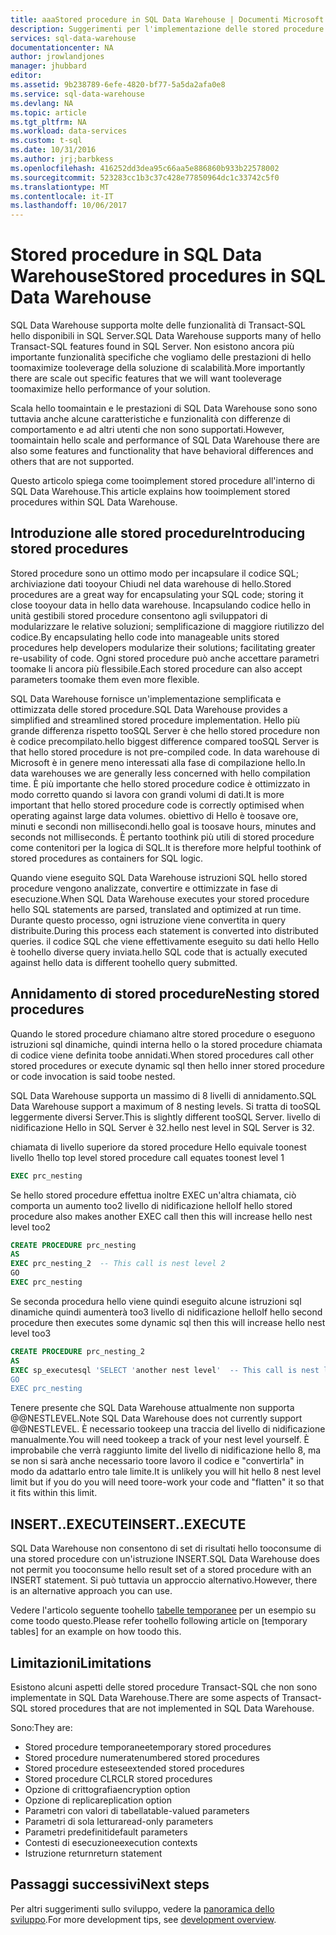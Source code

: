 ```yaml
---
title: aaaStored procedure in SQL Data Warehouse | Documenti Microsoft
description: Suggerimenti per l'implementazione delle stored procedure in Azure SQL Data Warehouse per lo sviluppo di soluzioni.
services: sql-data-warehouse
documentationcenter: NA
author: jrowlandjones
manager: jhubbard
editor: 
ms.assetid: 9b238789-6efe-4820-bf77-5a5da2afa0e8
ms.service: sql-data-warehouse
ms.devlang: NA
ms.topic: article
ms.tgt_pltfrm: NA
ms.workload: data-services
ms.custom: t-sql
ms.date: 10/31/2016
ms.author: jrj;barbkess
ms.openlocfilehash: 416252dd3dea95c66aa5e886860b933b22578002
ms.sourcegitcommit: 523283cc1b3c37c428e77850964dc1c33742c5f0
ms.translationtype: MT
ms.contentlocale: it-IT
ms.lasthandoff: 10/06/2017
---
```

# <a name="stored-procedures-in-sql-data-warehouse"></a><span data-ttu-id="5f265-103">Stored procedure in SQL Data Warehouse</span><span class="sxs-lookup"><span data-stu-id="5f265-103">Stored procedures in SQL Data Warehouse</span></span>
<span data-ttu-id="5f265-104">SQL Data Warehouse supporta molte delle funzionalità di Transact-SQL hello disponibili in SQL Server.</span><span class="sxs-lookup"><span data-stu-id="5f265-104">SQL Data Warehouse supports many of hello Transact-SQL features found in SQL Server.</span></span> <span data-ttu-id="5f265-105">Non esistono ancora più importante funzionalità specifiche che vogliamo delle prestazioni di hello toomaximize tooleverage della soluzione di scalabilità.</span><span class="sxs-lookup"><span data-stu-id="5f265-105">More importantly there are scale out specific features that we will want tooleverage toomaximize hello performance of your solution.</span></span>

<span data-ttu-id="5f265-106">Scala hello toomaintain e le prestazioni di SQL Data Warehouse sono sono tuttavia anche alcune caratteristiche e funzionalità con differenze di comportamento e ad altri utenti che non sono supportati.</span><span class="sxs-lookup"><span data-stu-id="5f265-106">However, toomaintain hello scale and performance of SQL Data Warehouse there are also some features and functionality that have behavioral differences and others that are not supported.</span></span>

<span data-ttu-id="5f265-107">Questo articolo spiega come tooimplement stored procedure all'interno di SQL Data Warehouse.</span><span class="sxs-lookup"><span data-stu-id="5f265-107">This article explains how tooimplement stored procedures within SQL Data Warehouse.</span></span>

## <a name="introducing-stored-procedures"></a><span data-ttu-id="5f265-108">Introduzione alle stored procedure</span><span class="sxs-lookup"><span data-stu-id="5f265-108">Introducing stored procedures</span></span>
<span data-ttu-id="5f265-109">Stored procedure sono un ottimo modo per incapsulare il codice SQL; archiviazione dati tooyour Chiudi nel data warehouse di hello.</span><span class="sxs-lookup"><span data-stu-id="5f265-109">Stored procedures are a great way for encapsulating your SQL code; storing it close tooyour data in hello data warehouse.</span></span> <span data-ttu-id="5f265-110">Incapsulando codice hello in unità gestibili stored procedure consentono agli sviluppatori di modularizzare le relative soluzioni; semplificazione di maggiore riutilizzo del codice.</span><span class="sxs-lookup"><span data-stu-id="5f265-110">By encapsulating hello code into manageable units stored procedures help developers modularize their solutions; facilitating greater re-usability of code.</span></span> <span data-ttu-id="5f265-111">Ogni stored procedure può anche accettare parametri toomake li ancora più flessibile.</span><span class="sxs-lookup"><span data-stu-id="5f265-111">Each stored procedure can also accept parameters toomake them even more flexible.</span></span>

<span data-ttu-id="5f265-112">SQL Data Warehouse fornisce un'implementazione semplificata e ottimizzata delle stored procedure.</span><span class="sxs-lookup"><span data-stu-id="5f265-112">SQL Data Warehouse provides a simplified and streamlined stored procedure implementation.</span></span> <span data-ttu-id="5f265-113">Hello più grande differenza rispetto tooSQL Server è che hello stored procedure non è codice precompilato.</span><span class="sxs-lookup"><span data-stu-id="5f265-113">hello biggest difference compared tooSQL Server is that hello stored procedure is not pre-compiled code.</span></span> <span data-ttu-id="5f265-114">In data warehouse di Microsoft è in genere meno interessati alla fase di compilazione hello.</span><span class="sxs-lookup"><span data-stu-id="5f265-114">In data warehouses we are generally less concerned with hello compilation time.</span></span> <span data-ttu-id="5f265-115">È più importante che hello stored procedure codice è ottimizzato in modo corretto quando si lavora con grandi volumi di dati.</span><span class="sxs-lookup"><span data-stu-id="5f265-115">It is more important that hello stored procedure code is correctly optimised when operating against large data volumes.</span></span> <span data-ttu-id="5f265-116">obiettivo di Hello è toosave ore, minuti e secondi non millisecondi.</span><span class="sxs-lookup"><span data-stu-id="5f265-116">hello goal is toosave hours, minutes and seconds not milliseconds.</span></span> <span data-ttu-id="5f265-117">È pertanto toothink più utili di stored procedure come contenitori per la logica di SQL.</span><span class="sxs-lookup"><span data-stu-id="5f265-117">It is therefore more helpful toothink of stored procedures as containers for SQL logic.</span></span>     

<span data-ttu-id="5f265-118">Quando viene eseguito SQL Data Warehouse istruzioni SQL hello stored procedure vengono analizzate, convertire e ottimizzate in fase di esecuzione.</span><span class="sxs-lookup"><span data-stu-id="5f265-118">When SQL Data Warehouse executes your stored procedure hello SQL statements are parsed, translated and optimized at run time.</span></span> <span data-ttu-id="5f265-119">Durante questo processo, ogni istruzione viene convertita in query distribuite.</span><span class="sxs-lookup"><span data-stu-id="5f265-119">During this process each statement is converted into distributed queries.</span></span> <span data-ttu-id="5f265-120">il codice SQL che viene effettivamente eseguito su dati hello Hello è toohello diverse query inviata.</span><span class="sxs-lookup"><span data-stu-id="5f265-120">hello SQL code that is actually executed against hello data is different toohello query submitted.</span></span>

## <a name="nesting-stored-procedures"></a><span data-ttu-id="5f265-121">Annidamento di stored procedure</span><span class="sxs-lookup"><span data-stu-id="5f265-121">Nesting stored procedures</span></span>
<span data-ttu-id="5f265-122">Quando le stored procedure chiamano altre stored procedure o eseguono istruzioni sql dinamiche, quindi interna hello o la stored procedure chiamata di codice viene definita toobe annidati.</span><span class="sxs-lookup"><span data-stu-id="5f265-122">When stored procedures call other stored procedures or execute dynamic sql then hello inner stored procedure or code invocation is said toobe nested.</span></span>

<span data-ttu-id="5f265-123">SQL Data Warehouse supporta un massimo di 8 livelli di annidamento.</span><span class="sxs-lookup"><span data-stu-id="5f265-123">SQL Data Warehouse support a maximum of 8 nesting levels.</span></span> <span data-ttu-id="5f265-124">Si tratta di tooSQL leggermente diversi Server.</span><span class="sxs-lookup"><span data-stu-id="5f265-124">This is slightly different tooSQL Server.</span></span> <span data-ttu-id="5f265-125">livello di nidificazione Hello in SQL Server è 32.</span><span class="sxs-lookup"><span data-stu-id="5f265-125">hello nest level in SQL Server is 32.</span></span>

<span data-ttu-id="5f265-126">chiamata di livello superiore da stored procedure Hello equivale toonest livello 1</span><span class="sxs-lookup"><span data-stu-id="5f265-126">hello top level stored procedure call equates toonest level 1</span></span>

```sql
EXEC prc_nesting
```
<span data-ttu-id="5f265-127">Se hello stored procedure effettua inoltre EXEC un'altra chiamata, ciò comporta un aumento too2 livello di nidificazione hello</span><span class="sxs-lookup"><span data-stu-id="5f265-127">If hello stored procedure also makes another EXEC call then this will increase hello nest level too2</span></span>

```sql
CREATE PROCEDURE prc_nesting
AS
EXEC prc_nesting_2  -- This call is nest level 2
GO
EXEC prc_nesting
```
<span data-ttu-id="5f265-128">Se seconda procedura hello viene quindi eseguito alcune istruzioni sql dinamiche quindi aumenterà too3 livello di nidificazione hello</span><span class="sxs-lookup"><span data-stu-id="5f265-128">If hello second procedure then executes some dynamic sql then this will increase hello nest level too3</span></span>

```sql
CREATE PROCEDURE prc_nesting_2
AS
EXEC sp_executesql 'SELECT 'another nest level'  -- This call is nest level 2
GO
EXEC prc_nesting
```

<span data-ttu-id="5f265-129">Tenere presente che SQL Data Warehouse attualmente non supporta @@NESTLEVEL.</span><span class="sxs-lookup"><span data-stu-id="5f265-129">Note SQL Data Warehouse does not currently support @@NESTLEVEL.</span></span> <span data-ttu-id="5f265-130">È necessario tookeep una traccia del livello di nidificazione manualmente.</span><span class="sxs-lookup"><span data-stu-id="5f265-130">You will need tookeep a track of your nest level yourself.</span></span> <span data-ttu-id="5f265-131">È improbabile che verrà raggiunto limite del livello di nidificazione hello 8, ma se non si sarà anche necessario toore lavoro il codice e "convertirla" in modo da adattarlo entro tale limite.</span><span class="sxs-lookup"><span data-stu-id="5f265-131">It is unlikely you will hit hello 8 nest level limit but if you do you will need toore-work your code and "flatten" it so that it fits within this limit.</span></span>

## <a name="insertexecute"></a><span data-ttu-id="5f265-132">INSERT..EXECUTE</span><span class="sxs-lookup"><span data-stu-id="5f265-132">INSERT..EXECUTE</span></span>
<span data-ttu-id="5f265-133">SQL Data Warehouse non consentono di set di risultati hello tooconsume di una stored procedure con un'istruzione INSERT.</span><span class="sxs-lookup"><span data-stu-id="5f265-133">SQL Data Warehouse does not permit you tooconsume hello result set of a stored procedure with an INSERT statement.</span></span> <span data-ttu-id="5f265-134">Si può tuttavia un approccio alternativo.</span><span class="sxs-lookup"><span data-stu-id="5f265-134">However, there is an alternative approach you can use.</span></span>

<span data-ttu-id="5f265-135">Vedere l'articolo seguente toohello [tabelle temporanee] per un esempio su come toodo questo.</span><span class="sxs-lookup"><span data-stu-id="5f265-135">Please refer toohello following article on [temporary tables] for an example on how toodo this.</span></span>

## <a name="limitations"></a><span data-ttu-id="5f265-136">Limitazioni</span><span class="sxs-lookup"><span data-stu-id="5f265-136">Limitations</span></span>
<span data-ttu-id="5f265-137">Esistono alcuni aspetti delle stored procedure Transact-SQL che non sono implementate in SQL Data Warehouse.</span><span class="sxs-lookup"><span data-stu-id="5f265-137">There are some aspects of Transact-SQL stored procedures that are not implemented in SQL Data Warehouse.</span></span>

<span data-ttu-id="5f265-138">Sono:</span><span class="sxs-lookup"><span data-stu-id="5f265-138">They are:</span></span>

* <span data-ttu-id="5f265-139">Stored procedure temporanee</span><span class="sxs-lookup"><span data-stu-id="5f265-139">temporary stored procedures</span></span>
* <span data-ttu-id="5f265-140">Stored procedure numerate</span><span class="sxs-lookup"><span data-stu-id="5f265-140">numbered stored procedures</span></span>
* <span data-ttu-id="5f265-141">Stored procedure estese</span><span class="sxs-lookup"><span data-stu-id="5f265-141">extended stored procedures</span></span>
* <span data-ttu-id="5f265-142">Stored procedure CLR</span><span class="sxs-lookup"><span data-stu-id="5f265-142">CLR stored procedures</span></span>
* <span data-ttu-id="5f265-143">Opzione di crittografia</span><span class="sxs-lookup"><span data-stu-id="5f265-143">encryption option</span></span>
* <span data-ttu-id="5f265-144">Opzione di replica</span><span class="sxs-lookup"><span data-stu-id="5f265-144">replication option</span></span>
* <span data-ttu-id="5f265-145">Parametri con valori di tabella</span><span class="sxs-lookup"><span data-stu-id="5f265-145">table-valued parameters</span></span>
* <span data-ttu-id="5f265-146">Parametri di sola lettura</span><span class="sxs-lookup"><span data-stu-id="5f265-146">read-only parameters</span></span>
* <span data-ttu-id="5f265-147">Parametri predefiniti</span><span class="sxs-lookup"><span data-stu-id="5f265-147">default parameters</span></span>
* <span data-ttu-id="5f265-148">Contesti di esecuzione</span><span class="sxs-lookup"><span data-stu-id="5f265-148">execution contexts</span></span>
* <span data-ttu-id="5f265-149">Istruzione return</span><span class="sxs-lookup"><span data-stu-id="5f265-149">return statement</span></span>

## <a name="next-steps"></a><span data-ttu-id="5f265-150">Passaggi successivi</span><span class="sxs-lookup"><span data-stu-id="5f265-150">Next steps</span></span>
<span data-ttu-id="5f265-151">Per altri suggerimenti sullo sviluppo, vedere la [panoramica dello sviluppo][development overview].</span><span class="sxs-lookup"><span data-stu-id="5f265-151">For more development tips, see [development overview][development overview].</span></span>

<!--Image references-->

<!--Article references-->
[tabelle temporanee]: ./sql-data-warehouse-tables-temporary.md#modularizing-code
[development overview]: ./sql-data-warehouse-overview-develop.md

<!--MSDN references-->
[nest level]: https://msdn.microsoft.com/library/ms187371.aspx

<!--Other Web references-->
